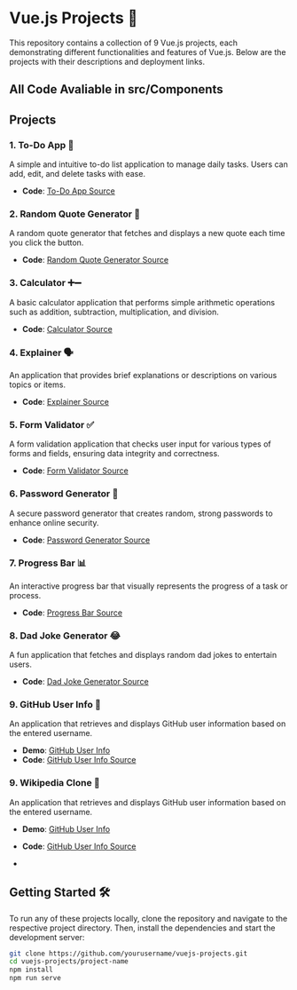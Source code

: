 # Vue.js Projects 🚀

This repository contains a collection of 9 Vue.js projects, each demonstrating different functionalities and features of Vue.js. Below are the projects with their descriptions and deployment links.

## All Code Avaliable in src/Components

## Projects

### 1. To-Do App 📝
A simple and intuitive to-do list application to manage daily tasks. Users can add, edit, and delete tasks with ease.

- **Code**: [To-Do App Source](https://github.com/Naresh9779/Vue-Js-Projects/tree/main/Projects-Vue/src/components)

### 2. Random Quote Generator 📜
A random quote generator that fetches and displays a new quote each time you click the button.

- **Code**: [Random Quote Generator Source](https://github.com/Naresh9779/Vue-Js-Projects/tree/main/Projects-Vue/src/components)

### 3. Calculator ➕➖
A basic calculator application that performs simple arithmetic operations such as addition, subtraction, multiplication, and division.

- **Code**: [Calculator Source](https://github.com/Naresh9779/Vue-Js-Projects/tree/main/Projects-Vue/src/components)

### 4. Explainer 🗣️
An application that provides brief explanations or descriptions on various topics or items.

- **Code**: [Explainer Source](https://github.com/Naresh9779/Vue-Js-Projects/tree/main/Projects-Vue/src/components)

### 5. Form Validator ✅
A form validation application that checks user input for various types of forms and fields, ensuring data integrity and correctness.

- **Code**: [Form Validator Source](https://github.com/Naresh9779/Vue-Js-Projects/tree/main/Projects-Vue/src/components)

### 6. Password Generator 🔐
A secure password generator that creates random, strong passwords to enhance online security.

- **Code**: [Password Generator Source](https://github.com/Naresh9779/Vue-Js-Projects/tree/main/Projects-Vue/src/components)

### 7. Progress Bar 📊
An interactive progress bar that visually represents the progress of a task or process.

- **Code**: [Progress Bar Source](https://github.com/Naresh9779/Vue-Js-Projects/tree/main/Projects-Vue/src/components)

### 8. Dad Joke Generator 😂
A fun application that fetches and displays random dad jokes to entertain users.

- **Code**: [Dad Joke Generator Source](https://github.com/Naresh9779/Vue-Js-Projects/tree/main/Projects-Vue/src/components)

### 9. GitHub User Info 👤
An application that retrieves and displays GitHub user information based on the entered username.
- **Demo**: [GitHub User Info](https://git-hub-user-info.netlify.app/)
- **Code**: [GitHub User Info Source](https://github.com/yourusername/vuejs-projects/projects-vue/src/components)
### 9. Wikipedia Clone 🔎
An application that retrieves and displays GitHub user information based on the entered username.
- **Demo**: [GitHub User Info](https://wiki-clone-new.netlify.app/)
- **Code**: [GitHub User Info Source](https://github.com/yourusername/vuejs-projects/projects-vue/src/components)

- 

## Getting Started 🛠️

To run any of these projects locally, clone the repository and navigate to the respective project directory. Then, install the dependencies and start the development server:

```bash
git clone https://github.com/yourusername/vuejs-projects.git
cd vuejs-projects/project-name
npm install
npm run serve
